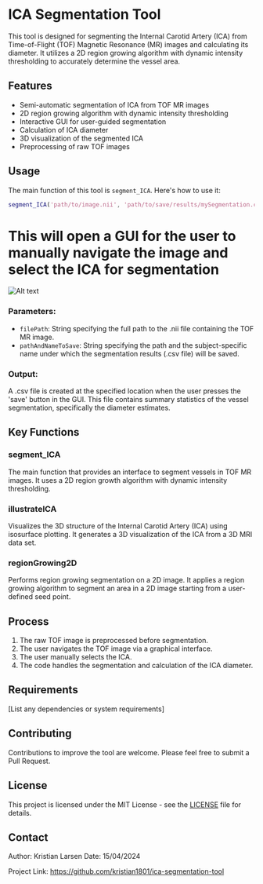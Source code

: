 # ICA Segmentation Tool

This tool is designed for segmenting the Internal Carotid Artery (ICA) from Time-of-Flight (TOF) Magnetic Resonance (MR) images and calculating its diameter. It utilizes a 2D region growing algorithm with dynamic intensity thresholding to accurately determine the vessel area.

## Features

- Semi-automatic segmentation of ICA from TOF MR images
- 2D region growing algorithm with dynamic intensity thresholding
- Interactive GUI for user-guided segmentation
- Calculation of ICA diameter
- 3D visualization of the segmented ICA
- Preprocessing of raw TOF images

## Usage

The main function of this tool is `segment_ICA`. Here's how to use it:

```matlab
segment_ICA('path/to/image.nii', 'path/to/save/results/mySegmentation.csv')
```
# This will open a GUI for the user to manually navigate the image and select the ICA for segmentation
![Alt text](ica-segmentation-tool/gui.jpg)
### Parameters:
- `filePath`: String specifying the full path to the .nii file containing the TOF MR image.
- `pathAndNameToSave`: String specifying the path and the subject-specific name under which the segmentation results (.csv file) will be saved.

### Output:
A .csv file is created at the specified location when the user presses the 'save' button in the GUI. This file contains summary statistics of the vessel segmentation, specifically the diameter estimates.

## Key Functions

### segment_ICA
The main function that provides an interface to segment vessels in TOF MR images. It uses a 2D region growth algorithm with dynamic intensity thresholding.

### illustrateICA
Visualizes the 3D structure of the Internal Carotid Artery (ICA) using isosurface plotting. It generates a 3D visualization of the ICA from a 3D MRI data set.

### regionGrowing2D
Performs region growing segmentation on a 2D image. It applies a region growing algorithm to segment an area in a 2D image starting from a user-defined seed point.

## Process

1. The raw TOF image is preprocessed before segmentation.
2. The user navigates the TOF image via a graphical interface.
3. The user manually selects the ICA.
4. The code handles the segmentation and calculation of the ICA diameter.

## Requirements

[List any dependencies or system requirements]

## Contributing

Contributions to improve the tool are welcome. Please feel free to submit a Pull Request.

## License

This project is licensed under the MIT License - see the [LICENSE](LICENSE) file for details.

## Contact

Author: Kristian Larsen
Date: 15/04/2024

Project Link: https://github.com/kristian1801/ica-segmentation-tool
